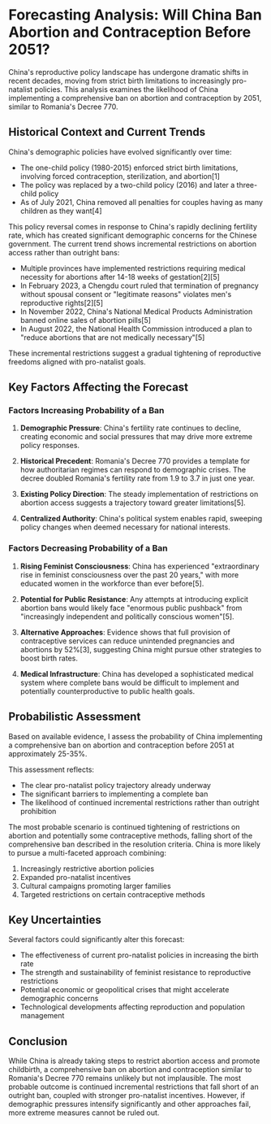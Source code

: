 # Forecasting Analysis: Will China Ban Abortion and Contraception Before 2051?

China's reproductive policy landscape has undergone dramatic shifts in recent decades, moving from strict birth limitations to increasingly pro-natalist policies. This analysis examines the likelihood of China implementing a comprehensive ban on abortion and contraception by 2051, similar to Romania's Decree 770.

## Historical Context and Current Trends

China's demographic policies have evolved significantly over time:

- The one-child policy (1980-2015) enforced strict birth limitations, involving forced contraception, sterilization, and abortion[1]
- The policy was replaced by a two-child policy (2016) and later a three-child policy
- As of July 2021, China removed all penalties for couples having as many children as they want[4]

This policy reversal comes in response to China's rapidly declining fertility rate, which has created significant demographic concerns for the Chinese government. The current trend shows incremental restrictions on abortion access rather than outright bans:

- Multiple provinces have implemented restrictions requiring medical necessity for abortions after 14-18 weeks of gestation[2][5]
- In February 2023, a Chengdu court ruled that termination of pregnancy without spousal consent or "legitimate reasons" violates men's reproductive rights[2][5]
- In November 2022, China's National Medical Products Administration banned online sales of abortion pills[5]
- In August 2022, the National Health Commission introduced a plan to "reduce abortions that are not medically necessary"[5]

These incremental restrictions suggest a gradual tightening of reproductive freedoms aligned with pro-natalist goals.

## Key Factors Affecting the Forecast

### Factors Increasing Probability of a Ban

1. **Demographic Pressure**: China's fertility rate continues to decline, creating economic and social pressures that may drive more extreme policy responses.

2. **Historical Precedent**: Romania's Decree 770 provides a template for how authoritarian regimes can respond to demographic crises. The decree doubled Romania's fertility rate from 1.9 to 3.7 in just one year.

3. **Existing Policy Direction**: The steady implementation of restrictions on abortion access suggests a trajectory toward greater limitations[5].

4. **Centralized Authority**: China's political system enables rapid, sweeping policy changes when deemed necessary for national interests.

### Factors Decreasing Probability of a Ban

1. **Rising Feminist Consciousness**: China has experienced "extraordinary rise in feminist consciousness over the past 20 years," with more educated women in the workforce than ever before[5].

2. **Potential for Public Resistance**: Any attempts at introducing explicit abortion bans would likely face "enormous public pushback" from "increasingly independent and politically conscious women"[5].

3. **Alternative Approaches**: Evidence shows that full provision of contraceptive services can reduce unintended pregnancies and abortions by 52%[3], suggesting China might pursue other strategies to boost birth rates.

4. **Medical Infrastructure**: China has developed a sophisticated medical system where complete bans would be difficult to implement and potentially counterproductive to public health goals.

## Probabilistic Assessment

Based on available evidence, I assess the probability of China implementing a comprehensive ban on abortion and contraception before 2051 at approximately 25-35%.

This assessment reflects:

- The clear pro-natalist policy trajectory already underway
- The significant barriers to implementing a complete ban
- The likelihood of continued incremental restrictions rather than outright prohibition

The most probable scenario is continued tightening of restrictions on abortion and potentially some contraceptive methods, falling short of the comprehensive ban described in the resolution criteria. China is more likely to pursue a multi-faceted approach combining:

1. Increasingly restrictive abortion policies
2. Expanded pro-natalist incentives
3. Cultural campaigns promoting larger families
4. Targeted restrictions on certain contraceptive methods

## Key Uncertainties

Several factors could significantly alter this forecast:

- The effectiveness of current pro-natalist policies in increasing the birth rate
- The strength and sustainability of feminist resistance to reproductive restrictions
- Potential economic or geopolitical crises that might accelerate demographic concerns
- Technological developments affecting reproduction and population management

## Conclusion

While China is already taking steps to restrict abortion access and promote childbirth, a comprehensive ban on abortion and contraception similar to Romania's Decree 770 remains unlikely but not implausible. The most probable outcome is continued incremental restrictions that fall short of an outright ban, coupled with stronger pro-natalist incentives. However, if demographic pressures intensify significantly and other approaches fail, more extreme measures cannot be ruled out.